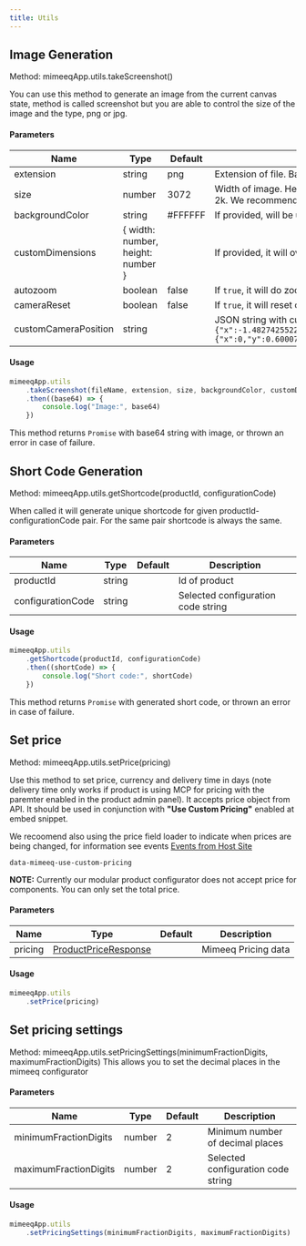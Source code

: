 ```yaml
---
title: Utils
---
```


## Image Generation

Method: mimeeqApp.utils.takeScreenshot()

You can use this method to generate an image from the current canvas state, method is called screenshot but you are able to control the size of the image and the type, png or jpg.

#### Parameters

| Name                 | Type                              | Default | Description                                                                                                                                                                                                                                                            |
| -------------------- | --------------------------------- | ------- | ---------------------------------------------------------------------------------------------------------------------------------------------------------------------------------------------------------------------------------------------------------------------- |
| extension            | string                            | png     | Extension of file. Based on that image has set proper MimeType. Accepts only png, jpg and jpeg.                                                                                                                                                                        |
| size                 | number                            | 3072    | Width of image. Height will be set automatically based on canvas aspect ratio. On iOS powered mobiles it may cause reloads if size is bigger then 2k. We recommend 1k for ecommerce.                                                                                   |
| backgroundColor      | string                            | #FFFFFF | If provided, will be used for background on jpeg file. Accepts only hex and hexa format.                                                                                                                                                                               |
| customDimensions     | { width: number, height: number } |         | If provided, it will overwrite size and/or automatically calculated height.                                                                                                                                                                                            |
| autozoom             | boolean                           | false   | If `true`, it will do zoom out on canvas to make sure product if fully visible.                                                                                                                                                                                        |
| cameraReset          | boolean                           | false   | If `true`, it will reset camera to initial position (position from 1st camera at scene settings).                                                                                                                                                                      |
| customCameraPosition | string                            |         | JSON string with custom camera position eg. ```{"position":{"x":-1.4827425522188151,"y":1.7029008083897266,"z":-5.265221131049244},"alpha":4.4378873110317825,"beta":1.3718508759876076,"target":{"x":0,"y":0.600077748298645,"z":0},"radius":5.580080441792618}```    |

#### Usage

```js
mimeeqApp.utils
    .takeScreenshot(fileName, extension, size, backgroundColor, customDimensions, autozoom, cameraReset, customCameraPosition)
    .then((base64) => {
        console.log("Image:", base64)
    })
```

This method returns `Promise` with base64 string with image, or thrown an error in case of failure.


## Short Code Generation

Method: mimeeqApp.utils.getShortcode(productId, configurationCode)

When called it will generate unique shortcode for given productId-configurationCode pair. For the same pair shortcode is always the same.

#### Parameters

| Name              | Type                              | Default | Description                                                                                                                                                                          |
| ----------------- | --------------------------------- | ------- | ----------------------------------------------- |
| productId         | string                            |         | Id of product                                   |
| configurationCode | string                            |         | Selected configuration code string              |

#### Usage

```js
mimeeqApp.utils
    .getShortcode(productId, configurationCode)
    .then((shortCode) => {
        console.log("Short code:", shortCode)
    })
```

This method returns `Promise` with generated short code, or thrown an error in case of failure.

## Set price

Method: mimeeqApp.utils.setPrice(pricing)

Use this method to set price, currency and delivery time in days (note delivery time only works if product is using MCP for pricing with the paremter enabled in the product admin panel). It accepts price object from API. It should be used in conjunction with __"Use Custom Pricing"__ enabled at embed snippet.

We recoomend also using the price field loader to indicate when prices are being changed, for information see events [Events from Host Site](https://docs.mimeeq.com/events#events-that-can-be-triggered-by-the-host-site)

```
data-mimeeq-use-custom-pricing
```

__NOTE:__ Currently our modular product configurator does not accept price for components. You can only set the total price.

#### Parameters

| Name              | Type                              | Default | Description                                                                                                                                                                          |
| ----------------- | --------------------------------- | ------- | ----------------------------------------------- |
| pricing           | [ProductPriceResponse](https://docs.mimeeq.com/api-reference#model-ProductPriceResponse)  |         | Mimeeq Pricing data                             |

#### Usage

```js
mimeeqApp.utils
    .setPrice(pricing)
```

## Set pricing settings

Method: mimeeqApp.utils.setPricingSettings(minimumFractionDigits, maximumFractionDigits)
This allows you to set the decimal places in the mimeeq configurator

#### Parameters

| Name                  | Type                              | Default | Description                                                                                                                                                                          |
| --------------------- | --------------------------------- | ------- | ----------------------------------------------- |
| minimumFractionDigits | number                            | 2       | Minimum number of decimal places                |
| maximumFractionDigits | number                            | 2       | Selected configuration code string              |

#### Usage

```js
mimeeqApp.utils
    .setPricingSettings(minimumFractionDigits, maximumFractionDigits)
```
